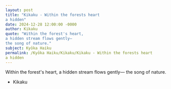 ```yaml
---
layout: post
title: "Kikaku - Within the forests heart
a hidden"
date: 2024-12-28 12:00:00 -0000
author: Kikaku
quote: "Within the forest's heart,
a hidden stream flows gently—
the song of nature."
subject: Kyōka Haiku
permalink: /Kyōka Haiku/Kikaku/Kikaku - Within the forests heart
a hidden
---
```


Within the forest's heart,
a hidden stream flows gently—
the song of nature.

- Kikaku
